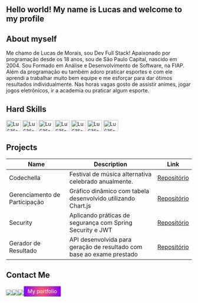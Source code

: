 <section>
    <h1>Hello world! My name is Lucas and welcome to my profile</h1>
    <div>
        <h2>About myself</h2>
        <p>
            Me chamo de Lucas de Morais, sou Dev Full Stack! Apaixonado por programação desde os 18 anos, sou de São Paulo Capital, nascido em 2004. Sou Formado em Análise e Desenvolvimento de Software, na FIAP. Além da programação eu também adoro praticar esportes e com ele aprendi a trabalhar muito bem equipe e me esforçar para dar ótimos resultados individualmente. Nas horas vagas gosto de assistir animes, jogar jogos eletrônicos, ir a academia ou praticar algum esporte.
        </p>
    </div>
    <div style="display: flex, align-items: center">
        <h2>Hard Skills</h2>
        <img alt="Lucas-Java" height="30" width="40" src="https://cdn.jsdelivr.net/gh/devicons/devicon/icons/java/java-original.svg">
        <img alt="Lucas-Java" height="30" width="40" src="https://cdn.jsdelivr.net/gh/devicons/devicon/icons/spring/spring-original.svg">
        <img alt="Lucas-React" height="30" width="40" src="https://cdn.jsdelivr.net/gh/devicons/devicon/icons/html5/html5-original.svg">
        <img alt="Lucas-Angular" height="30" width="40" src="https://cdn.jsdelivr.net/gh/devicons/devicon/icons/css3/css3-original.svg">
        <img alt="Lucas-Oracle" height="30" width="40" src="https://cdn.jsdelivr.net/gh/devicons/devicon/icons/javascript/javascript-original.svg" />
        <img alt="Lucas-Spring" height="30" width="40" src="https://cdn.jsdelivr.net/gh/devicons/devicon/icons/react/react-original.svg" />
        <img alt="Lucas-Python" height="30" width="40" src="https://cdn.jsdelivr.net/gh/devicons/devicon/icons/angularjs/angularjs-original.svg">
    </div>
    <div>
        <h2>Projects</h2>
        <table>
            <thead>
                <tr>
                    <th>Name</th>
                    <th>Description</th>
                    <th>Link</th>
                </tr>
            </thead>
            <tbody>
                <tr>
                    <td>Codechella</td>
                    <td>Festival de música alternativa celebrado anualmente.</td>
                    <td><a href="https://github.com/lucasmoraist/CodeChella">Repositório</a></td>
                </tr>
                <tr>
                    <td>Gerenciamento de Participação</td>
                    <td>Gráfico dinâmico com tabela desenvolvido utilizando Chart.js</td>
                    <td><a href="https://github.com/lucasmoraist/Participation-Graph">Repositório</a></td>
                </tr>
                <tr>
                    <td>Security</td>
                    <td>Aplicando práticas de segurança com Spring Security e JWT</td>
                    <td><a href="https://github.com/lucasmoraist/Security">Repositório</a></td>
                </tr>
                <tr>
                    <td>Gerador de Resultado</td>
                    <td>API desenvolvida para geração de resultado com base ao exame prestado</td>
                    <td><a href="https://github.com/lucasmoraist/CodeChella">Repositório</a></td>
                </tr>
            </tbody>
        </table>
    </div>
    <h2>Contact Me</h2>
    <div style="display: flex; align-items: center;">
        <a href=https://www.instagram.com/lucax.mn/ target="_blank">
            <img src="https://img.shields.io/badge/-Instagram-%23E4405F?style=for-the-badge&logo=instagram&logoColor=white" target="_blank">
        </a>
        <a href = "mailto:luksmnt1101@gmail.com">
            <img src="https://img.shields.io/badge/-Gmail-%23333?style=for-the-badge&logo=gmail&logoColor=white" target="_blank">
        </a>
        <a href="https://www.linkedin.com/in/lucas-morais-152672219/" target="_blank">
            <img src="https://img.shields.io/badge/-LinkedIn-%230077B5?style=for-the-badge&logo=linkedin&logoColor=white" target="_blank">
        </a>
        <div style="background: radial-gradient(circle at 50% 50%, #FF6060, #8000FF); height: 28px; width: 100px; margin-bottom: 6px; display: flex; align-items: center; justify-content: center;">
            <a href="http://portfolio-web-lucas.s3-website-us-east-1.amazonaws.com/" target="_blank" 
                style="color: #fff; text-decoration:none;">
                My portfolio
            </a>
        </div>
    </div>
</section>